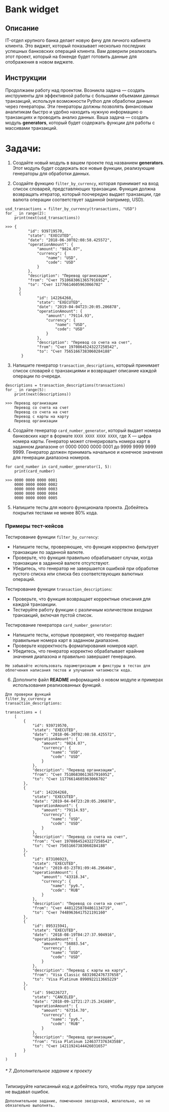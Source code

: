 # Bank widget

## Описание
IT-отдел крупного банка делает новую фичу для личного кабинета клиента. 
Это виджет, который показывает несколько последних успешных банковских операций клиента. 
Вам доверили реализовать этот проект, который на бэкенде будет готовить данные для отображения в новом виджете.

## Инструкции
Продолжаем работу над проектом. Возникла задача — создать инструменты для эффективной работы с большими объемами данных транзакций, используя возможности Python для обработки данных через генераторы. Эти генераторы должны позволять финансовым аналитикам быстро и удобно находить нужную информацию о транзакциях и проводить анализ данных. 
Ваша задача — создать модуль **generators**, который будет содержать функции для работы с массивами транзакций.

# Задачи:

1. Создайте новый модуль в вашем проекте под названием **generators**. 
Этот модуль будет содержать все новые функции, реализующие генераторы для обработки данных.

2. Создайте функцию `filter_by_currency`, которая принимает на вход список словарей, представляющих транзакции.
Функция должна возвращать итератор, который поочередно выдает транзакции, где валюта операции соответствует заданной (например, USD).

``` Пример использования функции
usd_transactions = filter_by_currency(transactions, "USD")
for _ in range(2):
    print(next(usd_transactions))

>>> {
          "id": 939719570,
          "state": "EXECUTED",
          "date": "2018-06-30T02:08:58.425572",
          "operationAmount": {
              "amount": "9824.07",
              "currency": {
                  "name": "USD",
                  "code": "USD"
              }
          },
          "description": "Перевод организации",
          "from": "Счет 75106830613657916952",
          "to": "Счет 11776614605963066702"
      }
      {
              "id": 142264268,
              "state": "EXECUTED",
              "date": "2019-04-04T23:20:05.206878",
              "operationAmount": {
                  "amount": "79114.93",
                  "currency": {
                      "name": "USD",
                      "code": "USD"
                  }
              },
              "description": "Перевод со счета на счет",
              "from": "Счет 19708645243227258542",
              "to": "Счет 75651667383060284188"
       }      
```

3. Напишите генератор `transaction_descriptions`, который принимает список словарей с транзакциями и возвращает описание каждой операции по очереди.

``` Пример использования функции
descriptions = transaction_descriptions(transactions)
for _ in range(5):
    print(next(descriptions))

>>> Перевод организации
    Перевод со счета на счет
    Перевод со счета на счет
    Перевод с карты на карту
    Перевод организации
```

4. Создайте генератор `card_number_generator`, который выдает номера банковских карт в формате `XXXX XXXX XXXX XXXX`, где X — цифра номера карты. 
Генератор может сгенерировать номера карт в заданном диапазоне от 0000 0000 0000 0001 до 9999 9999 9999 9999.
Генератор должен принимать начальное и конечное значения для генерации диапазона номеров.

``` Пример использования функции
for card_number in card_number_generator(1, 5):
    print(card_number)

>>> 0000 0000 0000 0001
    0000 0000 0000 0002
    0000 0000 0000 0003
    0000 0000 0000 0004
    0000 0000 0000 0005
```

5. Напишите тесты для нового функционала проекта. Добейтесь покрытия тестами не менее 80% кода.

### Примеры тест-кейсов
Тестирование функции `filter_by_currency`:
+ Напишите тесты, проверяющие, что функция корректно фильтрует транзакции по заданной валюте.
+ Проверьте, что функция правильно обрабатывает случаи, когда транзакции в заданной валюте отсутствуют.
+ Убедитесь, что генератор не завершается ошибкой при обработке пустого списка или списка без соответствующих валютных операций.

Тестирование функции `transaction_descriptions`:
+ Проверьте, что функция возвращает корректные описания для каждой транзакции.
+ Тестируйте работу функции с различным количеством входных транзакций, включая пустой список.

Тестирование генератора `card_number_generator`:
+ Напишите тесты, которые проверяют, что генератор выдает правильные номера карт в заданном диапазоне.
+ Проверьте корректность форматирования номеров карт.
+ Убедитесь, что генератор корректно обрабатывает крайние значения диапазона и правильно завершает генерацию.

`Не забывайте использовать параметризацию и фикстуры в тестах для облегчения написания тестов и улучшения читаемости кода.`

6. Дополните файл **README** информацией о новом модуле и примерах использования реализованных функций.

``` Пример входных данных
Для проверки функций 
filter_by_currency и 
transaction_descriptions:

transactions = (
    [
        {
            "id": 939719570,
            "state": "EXECUTED",
            "date": "2018-06-30T02:08:58.425572",
            "operationAmount": {
                "amount": "9824.07",
                "currency": {
                    "name": "USD",
                    "code": "USD"
                }
            },
            "description": "Перевод организации",
            "from": "Счет 75106830613657916952",
            "to": "Счет 11776614605963066702"
        },
        {
            "id": 142264268,
            "state": "EXECUTED",
            "date": "2019-04-04T23:20:05.206878",
            "operationAmount": {
                "amount": "79114.93",
                "currency": {
                    "name": "USD",
                    "code": "USD"
                }
            },
            "description": "Перевод со счета на счет",
            "from": "Счет 19708645243227258542",
            "to": "Счет 75651667383060284188"
        },
        {
            "id": 873106923,
            "state": "EXECUTED",
            "date": "2019-03-23T01:09:46.296404",
            "operationAmount": {
                "amount": "43318.34",
                "currency": {
                    "name": "руб.",
                    "code": "RUB"
                }
            },
            "description": "Перевод со счета на счет",
            "from": "Счет 44812258784861134719",
            "to": "Счет 74489636417521191160"
        },
        {
            "id": 895315941,
            "state": "EXECUTED",
            "date": "2018-08-19T04:27:37.904916",
            "operationAmount": {
                "amount": "56883.54",
                "currency": {
                    "name": "USD",
                    "code": "USD"
                }
            },
            "description": "Перевод с карты на карту",
            "from": "Visa Classic 6831982476737658",
            "to": "Visa Platinum 8990922113665229"
        },
        {
            "id": 594226727,
            "state": "CANCELED",
            "date": "2018-09-12T21:27:25.241689",
            "operationAmount": {
                "amount": "67314.70",
                "currency": {
                    "name": "руб.",
                    "code": "RUB"
                }
            },
            "description": "Перевод организации",
            "from": "Visa Platinum 1246377376343588",
            "to": "Счет 14211924144426031657"
        }
    ]
)
```

###### * 7. Дополнительное задание к проекту
Типизируйте написанный код и добейтесь того, чтобы _mypy_ при запуске не выдавал ошибок.

`Дополнительное задание, помеченное звездочкой, желательно, но не обязательно выполнять.`